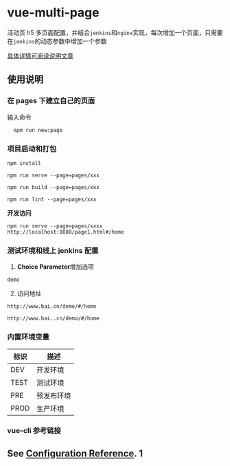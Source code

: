 # vue-multi-page

活动页 h5 多页面配置，并结合`jenkins`和`nginx`实现，每次增加一个页面，只需要在`jenkins`的动态参数中增加一个参数

[具体详情可阅读说明文章](https://juejin.im/post/6869244807844364295)

## 使用说明

### 在 pages 下建立自己的页面

输入命令

```
  npm run new:page
```

### 项目启动和打包

```
npm install
```

```
npm run serve --page=pages/xxx
```

```
npm run build --page=pages/xxx
```

```
npm run lint --page=pages/xxx
```

**开发访问**

```
npm run serve --page=pages/xxxx
http://localhost:8888/page1.html#/home
```

### 测试环境和线上 jenkins 配置

1. **Choice Parameter**增加选项

```
demo
```

2. 访问地址

`http://www.bai.cn/demo/#/home`

`http://www.bai..cn/demo/#/home`

### 内置环境变量

| 标识 | 描述       |
| ---- | ---------- |
| DEV  | 开发环境   |
| TEST | 测试环境   |
| PRE  | 预发布环境 |
| PROD | 生产环境   |

### vue-cli 参考链接

See [Configuration Reference](https://cli.vuejs.org/config/).
1
--
